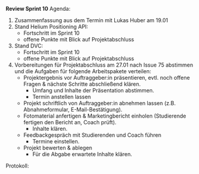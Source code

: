 **Review Sprint 10**
Agenda:

1. Zusammenfassung aus dem Termin mit Lukas Huber am 19.01
2. Stand Helium Positioning API:
    - Fortschritt im Sprint 10
    - offene Punkte mit Blick auf Projektabschluss
3. Stand DVC:
    - Fortschritt im Sprint 10
    - offene Punkte mit Blick auf Projektabschluss
4. Vorbereitungen für Projektabschluss am 27.01 nach Issue 75 abstimmen und die Aufgaben für folgende Arbeitspakete verteilen:
    - Projektergebnis vor Auftraggeber:in präsentieren, evtl. noch offene Fragen & nächste Schritte abschließend klären.
        - Umfang und Inhalte der Präsentation abstimmen. 
        - Termin anstellen lassen
    - Projekt schriftlich von Auftraggeber:in abnehmen lassen (z.B. Abnahmeformular, E-Mail-Bestätigung).
    - Fotomaterial anfertigen & Marketingbericht einholen (Studierende fertigen den Bericht an, Coach prüft).
        - Inhalte klären.
    - Feedbackgespräch mit Studierenden und Coach führen
        - Termine einstellen.
    - Projekt bewerten & ablegen
        - Für die Abgabe erwartete Inhalte klären.

Protokoll:


